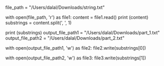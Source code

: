 


file_path = "/Users/dalal/Downloads/string.txt"

with open(file_path, 'r') as file1:
    content = file1.read()
print (content)
substrings = content.split(', ', 1)


print (substrings)
output_file_path1 = "/Users/dalal/Downloads/part_1.txt"
output_file_path2 = "/Users/dalal/Downloads/part_2.txt"

with open(output_file_path1, 'w') as file2:
    file2.write(substrings[0])

with open(output_file_path2, 'w') as file3:
    file3.write(substrings[1])
